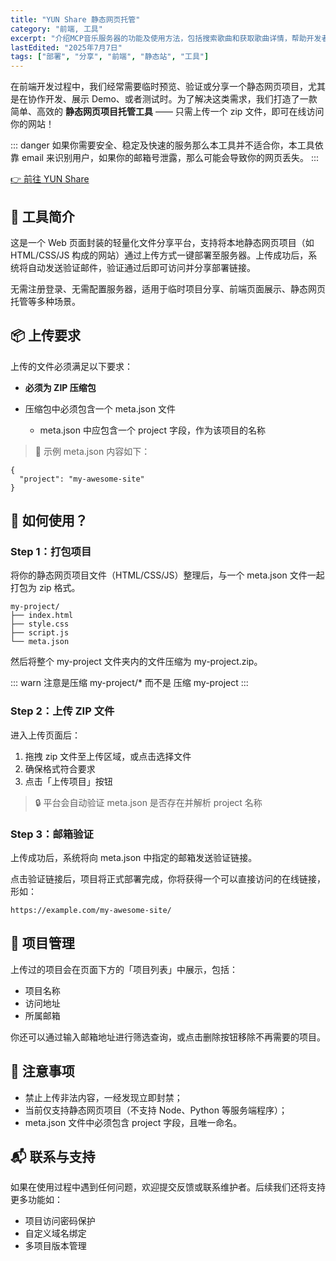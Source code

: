 ```yaml
---
title: "YUN Share 静态网页托管"
category: "前端, 工具"
excerpt: "介绍MCP音乐服务器的功能及使用方法，包括搜索歌曲和获取歌曲详情，帮助开发者快速集成音乐服务。"
lastEdited: "2025年7月7日"
tags: ["部署", "分享", "前端", "静态站", "工具"]
---
```


在前端开发过程中，我们经常需要临时预览、验证或分享一个静态网页项目，尤其是在协作开发、展示 Demo、或者测试时。为了解决这类需求，我们打造了一款简单、高效的 **静态网页项目托管工具** —— 只需上传一个 zip 文件，即可在线访问你的网站！

::: danger
如果你需要安全、稳定及快速的服务那么本工具并不适合你，本工具依靠 email 来识别用户，如果你的邮箱号泄露，那么可能会导致你的网页丢失。
:::

<div class="flex justify-center">
  <a class="mk-btn" href="https://yunshare.yun.moe">👉 前往 YUN Share</a>
</div>

## **🎯 工具简介**

这是一个 Web 页面封装的轻量化文件分享平台，支持将本地静态网页项目（如 HTML/CSS/JS 构成的网站）通过上传方式一键部署至服务器。上传成功后，系统将自动发送验证邮件，验证通过后即可访问并分享部署链接。

无需注册登录、无需配置服务器，适用于临时项目分享、前端页面展示、静态网页托管等多种场景。

## **📦 上传要求**

上传的文件必须满足以下要求：

- **必须为 ZIP 压缩包**

- 压缩包中必须包含一个 meta.json 文件

  - meta.json 中应包含一个 project 字段，作为该项目的名称


> 📌 示例 meta.json 内容如下：

```
{
  "project": "my-awesome-site"
}
```

## **📂 如何使用？**

### **Step 1：打包项目**

将你的静态网页项目文件（HTML/CSS/JS）整理后，与一个 meta.json 文件一起打包为 zip 格式。

```
my-project/
├── index.html
├── style.css
├── script.js
└── meta.json
```

然后将整个 my-project 文件夹内的文件压缩为 my-project.zip。

::: warn
注意是压缩 my-project/* 而不是 压缩 my-project
:::

### **Step 2：上传 ZIP 文件**

进入上传页面后：

1. 拖拽 zip 文件至上传区域，或点击选择文件
2. 确保格式符合要求
3. 点击「上传项目」按钮

> 🔒 平台会自动验证 meta.json 是否存在并解析 project 名称

### **Step 3：邮箱验证**

上传成功后，系统将向 meta.json 中指定的邮箱发送验证链接。

点击验证链接后，项目将正式部署完成，你将获得一个可以直接访问的在线链接，形如：

```
https://example.com/my-awesome-site/
```

## **📄 项目管理**

上传过的项目会在页面下方的「项目列表」中展示，包括：

- 项目名称
- 访问地址
- 所属邮箱

你还可以通过输入邮箱地址进行筛选查询，或点击删除按钮移除不再需要的项目。

## **🚨 注意事项**

- 禁止上传非法内容，一经发现立即封禁；
- 当前仅支持静态网页项目（不支持 Node、Python 等服务端程序）；
- meta.json 文件中必须包含 project 字段，且唯一命名。

## **📬 联系与支持**

如果在使用过程中遇到任何问题，欢迎提交反馈或联系维护者。后续我们还将支持更多功能如：

- 项目访问密码保护
- 自定义域名绑定
- 多项目版本管理